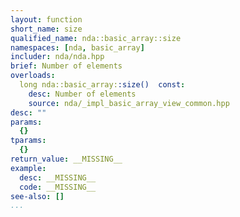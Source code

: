 ```yaml
---
layout: function
short_name: size
qualified_name: nda::basic_array::size
namespaces: [nda, basic_array]
includer: nda/nda.hpp
brief: Number of elements
overloads:
  long nda::basic_array::size()  const:
    desc: Number of elements
    source: nda/_impl_basic_array_view_common.hpp
desc: ""
params:
  {}
tparams:
  {}
return_value: __MISSING__
example:
  desc: __MISSING__
  code: __MISSING__
see-also: []
...
```


